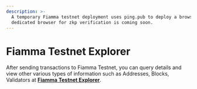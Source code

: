 ```yaml
---
description: >-
  A temporary Fiamma testnet deployment uses ping.pub to deploy a browser; a
  dedicated browser for zkp verification is coming soon.
---
```


# Fiamma Testnet Explorer

After sending transactions to Fiamma Testnet, you can query details and view other various types of information such as Addresses, Blocks, Validators at  [**Fiamma Testnet Explorer**](https://testnet-explorer.fiammachain.io/fiamma).
